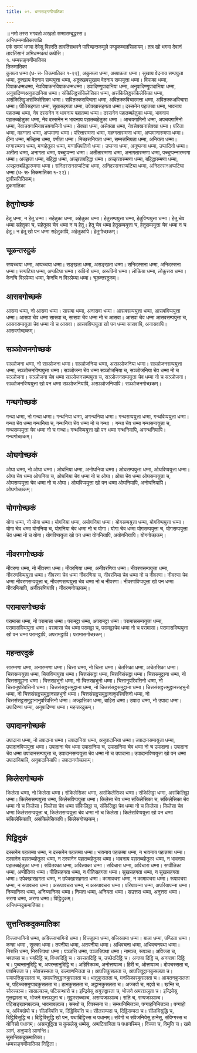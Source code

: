 ```yaml
---
title: ०१. धम्मसङ्गणीमातिका

---
```

॥ नमो तस्स भगवतो अरहतो सम्मासम्बुद्धस्स॥  
अभिधम्ममातिकापाळि  
एकं समयं भगवा देवेसु विहरति तावतिंसभवने पारिच्छत्तकमूले पण्डुकम्बलसिलायम्। तत्र खो भगवा देवानं तावतिंसानं अभिधम्मकथं कथेसि।  
१. धम्मसङ्गणीमातिका  
तिकमातिका  
कुसला धम्मा (ध॰ स॰ तिकमातिका १-२२), अकुसला धम्मा, अब्याकता धम्मा। सुखाय वेदनाय सम्पयुत्ता धम्मा, दुक्खाय वेदनाय सम्पयुत्ता धम्मा, अदुक्खमसुखाय वेदनाय सम्पयुत्ता धम्मा। विपाका धम्मा, विपाकधम्मधम्मा, नेवविपाकनविपाकधम्मधम्मा। उपादिण्णुपादानिया धम्मा, अनुपादिण्णुपादानिया धम्मा, अनुपादिण्णअनुपादानिया धम्मा। संकिलिट्ठसंकिलेसिका धम्मा, असंकिलिट्ठसंकिलेसिका धम्मा, असंकिलिट्ठअसंकिलेसिका धम्मा। सवितक्‍कसविचारा धम्मा, अवितक्‍कविचारमत्ता धम्मा, अवितक्‍कअविचारा धम्मा। पीतिसहगता धम्मा, सुखसहगता धम्मा, उपेक्खासहगता धम्मा। दस्सनेन पहातब्बा धम्मा, भावनाय पहातब्बा धम्मा, नेव दस्सनेन न भावनाय पहातब्बा धम्मा। दस्सनेन पहातब्बहेतुका धम्मा, भावनाय पहातब्बहेतुका धम्मा, नेव दस्सनेन न भावनाय पहातब्बहेतुका धम्मा । आचयगामिनो धम्मा, अपचयगामिनो धम्मा, नेवाचयगामिनापचयगामिनो धम्मा। सेक्खा धम्मा, असेक्खा धम्मा, नेवसेक्खनासेक्खा धम्मा। परित्ता धम्मा, महग्गता धम्मा, अप्पमाणा धम्मा। परित्तारम्मणा धम्मा, महग्गतारम्मणा धम्मा, अप्पमाणारम्मणा धम्मा। हीना धम्मा, मज्झिमा धम्मा, पणीता धम्मा। मिच्छत्तनियता धम्मा, सम्मत्तनियता धम्मा, अनियता धम्मा। मग्गारम्मणा धम्मा, मग्गहेतुका धम्मा, मग्गाधिपतिनो धम्मा। उप्पन्‍ना धम्मा, अनुप्पन्‍ना धम्मा, उप्पादिनो धम्मा। अतीता धम्मा, अनागता धम्मा, पच्‍चुप्पन्‍ना धम्मा। अतीतारम्मणा धम्मा, अनागतारम्मणा धम्मा, पच्‍चुप्पन्‍नारम्मणा धम्मा। अज्झत्ता धम्मा, बहिद्धा धम्मा, अज्झत्तबहिद्धा धम्मा। अज्झत्तारम्मणा धम्मा, बहिद्धारम्मणा धम्मा, अज्झत्तबहिद्धारम्मणा धम्मा। सनिदस्सनसप्पटिघा धम्मा, अनिदस्सनसप्पटिघा धम्मा, अनिदस्सनअप्पटिघा धम्मा (ध॰ स॰ तिकमातिका १-२२)।  
द्वावीसतितिकम्।  
दुकमातिका  


## हेतुगोच्छकं

हेतू धम्मा, न हेतू धम्मा। सहेतुका धम्मा, अहेतुका धम्मा। हेतुसम्पयुत्ता धम्मा, हेतुविप्पयुत्ता धम्मा। हेतू चेव धम्मा सहेतुका च, सहेतुका चेव धम्मा न च हेतू। हेतू चेव धम्मा हेतुसम्पयुत्ता च, हेतुसम्पयुत्ता चेव धम्मा न च हेतू। न हेतू खो पन धम्मा सहेतुकापि, अहेतुकापि। हेतुगोच्छकम्।  


## चूळन्तरदुकं

सप्पच्‍चया धम्मा, अप्पच्‍चया धम्मा। सङ्खता धम्मा, असङ्खता धम्मा। सनिदस्सना धम्मा, अनिदस्सना धम्मा। सप्पटिघा धम्मा, अप्पटिघा धम्मा। रूपिनो धम्मा, अरूपिनो धम्मा। लोकिया धम्मा, लोकुत्तरा धम्मा। केनचि विञ्‍ञेय्या धम्मा, केनचि न विञ्‍ञेय्या धम्मा। चूळन्तरदुकम्।  


## आसवगोच्छकं

आसवा धम्मा, नो आसवा धम्मा। सासवा धम्मा, अनासवा धम्मा। आसवसम्पयुत्ता धम्मा, आसवविप्पयुत्ता धम्मा। आसवा चेव धम्मा सासवा च, सासवा चेव धम्मा नो च आसवा। आसवा चेव धम्मा आसवसम्पयुत्ता च, आसवसम्पयुत्ता चेव धम्मा नो च आसवा। आसवविप्पयुत्ता खो पन धम्मा सासवापि, अनासवापि। आसवगोच्छकम्।  


## सञ्‍ञोजनगोच्छकं

सञ्‍ञोजना धम्मा, नो सञ्‍ञोजना धम्मा। सञ्‍ञोजनिया धम्मा, असञ्‍ञोजनिया धम्मा। सञ्‍ञोजनसम्पयुत्ता धम्मा, सञ्‍ञोजनविप्पयुत्ता धम्मा। सञ्‍ञोजना चेव धम्मा सञ्‍ञोजनिया च, सञ्‍ञोजनिया चेव धम्मा नो च सञ्‍ञोजना। सञ्‍ञोजना चेव धम्मा सञ्‍ञोजनसम्पयुत्ता च, सञ्‍ञोजनसम्पयुत्ता चेव धम्मा नो च सञ्‍ञोजना। सञ्‍ञोजनविप्पयुत्ता खो पन धम्मा सञ्‍ञोजनियापि, असञ्‍ञोजनियापि। सञ्‍ञोजनगोच्छकम्।  


## गन्थगोच्छकं

गन्था धम्मा, नो गन्था धम्मा। गन्थनिया धम्मा, अगन्थनिया धम्मा। गन्थसम्पयुत्ता धम्मा, गन्थविप्पयुत्ता धम्मा। गन्था चेव धम्मा गन्थनिया च, गन्थनिया चेव धम्मा नो च गन्था । गन्था चेव धम्मा गन्थसम्पयुत्ता च, गन्थसम्पयुत्ता चेव धम्मा नो च गन्था। गन्थविप्पयुत्ता खो पन धम्मा गन्थनियापि, अगन्थनियापि। गन्थगोच्छकम्।  


## ओघगोच्छकं

ओघा धम्मा, नो ओघा धम्मा। ओघनिया धम्मा, अनोघनिया धम्मा। ओघसम्पयुत्ता धम्मा, ओघविप्पयुत्ता धम्मा। ओघा चेव धम्मा ओघनिया च, ओघनिया चेव धम्मा नो च ओघा। ओघा चेव धम्मा ओघसम्पयुत्ता च, ओघसम्पयुत्ता चेव धम्मा नो च ओघा। ओघविप्पयुत्ता खो पन धम्मा ओघनियापि, अनोघनियापि। ओघगोच्छकम्।  


## योगगोच्छकं

योगा धम्मा, नो योगा धम्मा। योगनिया धम्मा, अयोगनिया धम्मा। योगसम्पयुत्ता धम्मा, योगविप्पयुत्ता धम्मा। योगा चेव धम्मा योगनिया च, योगनिया चेव धम्मा नो च योगा। योगा चेव धम्मा योगसम्पयुत्ता च, योगसम्पयुत्ता चेव धम्मा नो च योगा। योगविप्पयुत्ता खो पन धम्मा योगनियापि, अयोगनियापि। योगगोच्छकम्।  


## नीवरणगोच्छकं

नीवरणा धम्मा, नो नीवरणा धम्मा। नीवरणिया धम्मा, अनीवरणिया धम्मा। नीवरणसम्पयुत्ता धम्मा, नीवरणविप्पयुत्ता धम्मा। नीवरणा चेव धम्मा नीवरणिया च, नीवरणिया चेव धम्मा नो च नीवरणा। नीवरणा चेव धम्मा नीवरणसम्पयुत्ता च, नीवरणसम्पयुत्ता चेव धम्मा नो च नीवरणा। नीवरणविप्पयुत्ता खो पन धम्मा नीवरणियापि, अनीवरणियापि। नीवरणगोच्छकम्।  


## परामासगोच्छकं

परामासा धम्मा, नो परामासा धम्मा। परामट्ठा धम्मा, अपरामट्ठा धम्मा। परामाससम्पयुत्ता धम्मा, परामासविप्पयुत्ता धम्मा। परामासा चेव धम्मा परामट्ठा च, परामट्ठाचेव धम्मा नो च परामासा। परामासविप्पयुत्ता खो पन धम्मा परामट्ठापि, अपरामट्ठापि। परामासगोच्छकम्।  


## महन्तरदुकं

सारम्मणा धम्मा, अनारम्मणा धम्मा। चित्ता धम्मा, नो चित्ता धम्मा। चेतसिका धम्मा, अचेतसिका धम्मा। चित्तसम्पयुत्ता धम्मा, चित्तविप्पयुत्ता धम्मा। चित्तसंसट्ठा धम्मा, चित्तविसंसट्ठा धम्मा। चित्तसमुट्ठाना धम्मा, नो चित्तसमुट्ठाना धम्मा। चित्तसहभुनो धम्मा, नो चित्तसहभुनो धम्मा। चित्तानुपरिवत्तिनो धम्मा, नो चित्तानुपरिवत्तिनो धम्मा। चित्तसंसट्ठसमुट्ठाना धम्मा, नो चित्तसंसट्ठसमुट्ठाना धम्मा। चित्तसंसट्ठसमुट्ठानसहभुनो धम्मा, नो चित्तसंसट्ठसमुट्ठानसहभुनो धम्मा। चित्तसंसट्ठसमुट्ठानानुपरिवत्तिनो धम्मा, नो चित्तसंसट्ठसमुट्ठानानुपरिवत्तिनो धम्मा। अज्झत्तिका धम्मा, बाहिरा धम्मा। उपादा धम्मा, नो उपादा धम्मा। उपादिण्णा धम्मा, अनुपादिण्णा धम्मा। महन्तरदुकम्।  


## उपादानगोच्छकं

उपादाना धम्मा, नो उपादाना धम्मा। उपादानिया धम्मा, अनुपादानिया धम्मा। उपादानसम्पयुत्ता धम्मा, उपादानविप्पयुत्ता धम्मा। उपादाना चेव धम्मा उपादानिया च, उपादानिया चेव धम्मा नो च उपादाना। उपादाना चेव धम्मा उपादानसम्पयुत्ता च, उपादानसम्पयुत्ता चेव धम्मा नो च उपादाना। उपादानविप्पयुत्ता खो पन धम्मा उपादानियापि, अनुपादानियापि। उपादानगोच्छकम्।  


## किलेसगोच्छकं

किलेसा धम्मा, नो किलेसा धम्मा। संकिलेसिका धम्मा, असंकिलेसिका धम्मा। संकिलिट्ठा धम्मा, असंकिलिट्ठा धम्मा। किलेससम्पयुत्ता धम्मा, किलेसविप्पयुत्ता धम्मा। किलेसा चेव धम्मा संकिलेसिका च, संकिलेसिका चेव धम्मा नो च किलेसा। किलेसा चेव धम्मा संकिलिट्ठा च, संकिलिट्ठा चेव धम्मा नो च किलेसा। किलेसा चेव धम्मा किलेससम्पयुत्ता च, किलेससम्पयुत्ता चेव धम्मा नो च किलेसा। किलेसविप्पयुत्ता खो पन धम्मा संकिलेसिकापि, असंकिलेसिकापि। किलेसगोच्छकम्।  


## पिट्ठिदुकं

दस्सनेन पहातब्बा धम्मा, न दस्सनेन पहातब्बा धम्मा। भावनाय पहातब्बा धम्मा, न भावनाय पहातब्बा धम्मा। दस्सनेन पहातब्बहेतुका धम्मा, न दस्सनेन पहातब्बहेतुका धम्मा। भावनाय पहातब्बहेतुका धम्मा, न भावनाय पहातब्बहेतुका धम्मा। सवितक्‍का धम्मा, अवितक्‍का धम्मा। सविचारा धम्मा, अविचारा धम्मा। सप्पीतिका धम्मा, अप्पीतिका धम्मा। पीतिसहगता धम्मा, न पीतिसहगता धम्मा। सुखसहगता धम्मा, न सुखसहगता धम्मा। उपेक्खासहगता धम्मा, न उपेक्खासहगता धम्मा। कामावचरा धम्मा, न कामावचरा धम्मा। रूपावचरा धम्मा, न रूपावचरा धम्मा। अरूपावचरा धम्मा, न अरूपावचरा धम्मा। परियापन्‍ना धम्मा, अपरियापन्‍ना धम्मा। निय्यानिका धम्मा, अनिय्यानिका धम्मा। नियता धम्मा, अनियता धम्मा। सउत्तरा धम्मा, अनुत्तरा धम्मा। सरणा धम्मा, अरणा धम्मा। पिट्ठिदुकम्।  
अभिधम्मदुकमातिका।  


## सुत्तन्तिकदुकमातिका

विज्‍जाभागिनो धम्मा, अविज्‍जाभागिनो धम्मा। विज्‍जूपमा धम्मा, वजिरूपमा धम्मा। बाला धम्मा, पण्डिता धम्मा। कण्हा धम्मा , सुक्‍का धम्मा। तपनीया धम्मा, अतपनीया धम्मा। अधिवचना धम्मा, अधिवचनपथा धम्मा। निरुत्ति धम्मा, निरुत्तिपथा धम्मा। पञ्‍ञत्ति धम्मा, पञ्‍ञत्तिपथा धम्मा। नामञ्‍च, रूपञ्‍च। अविज्‍जा च, भवतण्हा च। भवदिट्ठि च, विभवदिट्ठि च। सस्सतदिट्ठि च, उच्छेददिट्ठि च। अन्तवा दिट्ठि च, अनन्तवा दिट्ठि च। पुब्बन्तानुदिट्ठि च, अपरन्तानुदिट्ठि च। अहिरिकञ्‍च, अनोत्तप्पञ्‍च। हिरी च, ओत्तप्पञ्‍च। दोवचस्सता च, पापमित्तता च। सोवचस्सता च, कल्याणमित्तता च। आपत्तिकुसलता च, आपत्तिवुट्ठानकुसलता च। समापत्तिकुसलता च, समापत्तिवुट्ठानकुसलता च। धातुकुसलता च, मनसिकारकुसलता च। आयतनकुसलता च, पटिच्‍चसमुप्पादकुसलता च। ठानकुसलता च, अट्ठानकुसलता च। अज्‍जवो च, मद्दवो च। खन्ति च, सोरच्‍चञ्‍च। साखल्यञ्‍च, पटिसन्थारो च। इन्द्रियेसु अगुत्तद्वारता च, भोजने अमत्तञ्‍ञुता च। इन्द्रियेसु गुत्तद्वारता च, भोजने मत्तञ्‍ञुता च। मुट्ठस्सच्‍चञ्‍च, असम्पजञ्‍ञञ्‍च। सति च, सम्पजञ्‍ञञ्‍च। पटिसङ्खानबलञ्‍च, भावनाबलञ्‍च। समथो च, विपस्सना च। समथनिमित्तञ्‍च, पग्गाहनिमित्तञ्‍च। पग्गाहो च, अविक्खेपो च। सीलविपत्ति च, दिट्ठिविपत्ति च। सीलसम्पदा च, दिट्ठिसम्पदा च। सीलविसुद्धि च, दिट्ठिविसुद्धि च। दिट्ठिविसुद्धि खो पन, यथादिट्ठिस्स च पधानम्। संवेगो च संवेजनियेसु ठानेसु, संविग्गस्स च योनिसो पधानम्। असन्तुट्ठिता च कुसलेसु धम्मेसु, अप्पटिवानिता च पधानस्मिम्। विज्‍जा च, विमुत्ति च। खये ञाणं, अनुप्पादे ञाणन्ति।  
सुत्तन्तिकदुकमातिका।  
धम्मसङ्गणीमातिका निट्ठिता।  